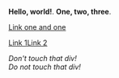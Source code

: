 <b>Hello, world!</b>.
<b>One, two, three</b>.

<a href="one">Link one and one</a>

<a href="one">Link 1</a><a href="two">Link 2</a>

<div><em>Don&#39;t touch that div!</em></div>

<div><em>Do not touch that div!</em></div>
